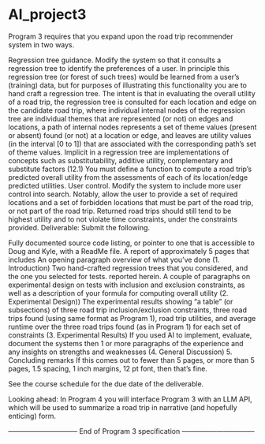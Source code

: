 # AI_project3
Program 3 requires that you expand upon the road trip recommender system in two ways.

Regression tree guidance. Modify the system so that it consults a regression tree to identify the preferences of a user. In principle this regression tree (or forest of such trees) would be learned from a user’s (training) data, but for purposes of illustrating this functionality you are to hand craft a regression tree. The intent is that in evaluating the overall utility of a road trip, the regression tree is consulted for each location and edge on the candidate road trip, where individual internal nodes of the regression tree are individual themes that are represented (or not) on edges and locations, a path of internal nodes represents a set of theme values (present or absent) found (or not) at a location or edge, and leaves are utility values (in the interval [0 to 1]) that are associated with the corresponding path’s set of theme values. Implicit in a regression tree are implementations of concepts such as substitutability, additive utility, complementary and substitute factors (12.1)
You must define a function to compute a road trip’s predicted overall utility from the assessments of each of its location/edge predicted utilities.
User control. Modify the system to include more user control into search. Notably, allow the user to provide a set of required locations and a set of forbidden locations that must be part of the road trip, or not part of the road trip. Returned road trips should still tend to be highest utility and to not violate time constraints, under the constraints provided.
Deliverable: Submit the following.

Fully documented source code listing, or pointer to one that is accessible to Doug and Kyle, with a ReadMe file.
A report of approximately 5 pages that includes
An opening paragraph overview of what you’ve done (1. Introduction)
Two hand-crafted regression trees that you considered, and the one you selected for tests. reported herein.
A couple of paragraphs on experimental design on tests with inclusion and exclusion constraints, as well as a description of your formula for computing overall utility (2. Experimental Design))
The experimental results showing “a table” (or subsections) of three road trip inclusion/exclusion constraints, three road trips found (using same format as Program 1), road trip utilities, and average runtime over the three road trips found (as in Program 1) for each set of constraints (3. Experimental Results)
If you used AI to implement, evaluate, document the systems then 1 or more paragraphs of the experience and any insights on  strengths and weaknesses (4. General Discussion)
5. Concluding remarks
If this comes out to fewer than 5 pages, or more than 5 pages, 1.5 spacing, 1 inch margins, 12 pt  font, then that’s fine.

See the course schedule for the due date of the deliverable.

Looking ahead: In Program 4 you will interface Program 3 with an LLM API, which will be used to summarize a road trip in narrative (and hopefully enticing) form.

—————————— End of Program 3 specification ——————————–
